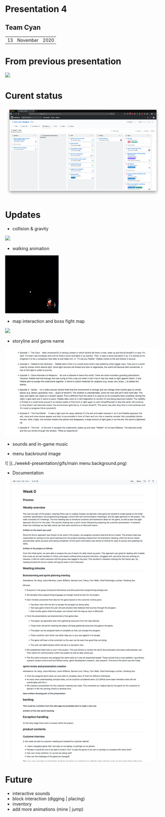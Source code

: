 # Presentation 4

## Team Cyan
|		|		|		|
|-|-|-|
|	13	|	November	|	2020	|
# From previous presentation


 ![ ](../week3-presentation/gifs/InitialGameRecording.gif)

# Curent status

 ![ ](./gifs/board.png)


# Updates


- collision & gravity


![ ](../week4-presentation/GravityAndCollision.gif)

- walking animation

 ![ ](../week4-presentation/gifs/walking.gif)


- map interaction and boss fight map 

  

 ![ ](../week4-presentation/gifs/map.gif)


- storyline and game name 


![ ](../week4-presentation/gifs/story.png)


- sounds and in-game music 

- menu backround image 


![ ](../week4-presentation/gifs/main menu background.png)


- Documentation 


![ ](../week4-presentation/gifs/docu.png)

# Future

- interactive sounds 
- block interaction (digging | placing) 
- inventory 
- add more animations (mine | jump)

